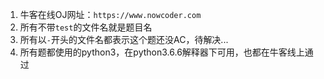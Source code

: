 1. 牛客在线OJ网址：`https://www.nowcoder.com`
2. 所有不带`test`的文件名就是题目名
3. 所有以`-`开头的文件名都表示这个题还没AC，待解决...
4. 所有题都使用的python3，在python3.6.6解释器下可用，也都在牛客线上通过
